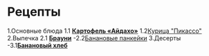 # Рецепты
1.Основные блюда
1.1 [**Картофель «Айдахо»**](potato.md)
1.2[Курица "Пикассо"](chicken.md)
2.Выпечка
2.1 [**Брауни**](brownie.md)
-2.2[Банановые панкейки](banana.md)
3.Десерты
-3.1[**Банановый хлеб**](bread.md)

